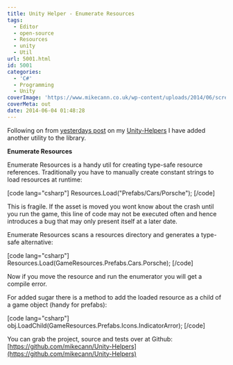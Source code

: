 ```yaml
---
title: Unity Helper - Enumerate Resources
tags:
  - Editor
  - open-source
  - Resources
  - unity
  - Util
url: 5001.html
id: 5001
categories:
  - 'C#'
  - Programming
  - Unity
coverImage: 'https://www.mikecann.co.uk/wp-content/uploads/2014/06/screenshot_005.png'
coverMeta: out
date: 2014-06-04 01:48:28
---
```


Following on from [yesterdays post](https://www.mikecann.co.uk/programming/unity-helpers-utilities-and-extensions-for-unity/) on my [Unity-Helpers](https://github.com/mikecann/Unity-Helpers) I have added another utility to the library.
<!-- more -->
**Enumerate Resources**

Enumerate Resources is a handy util for creating type-safe resource references. Traditionally you have to manually create constant strings to load resources at runtime:

[code lang="csharp"]
Resources.Load(&quot;Prefabs/Cars/Porsche&quot;);
[/code]

This is fragile. If the asset is moved you wont know about the crash until you run the game, this line of code may not be executed often and hence introduces a bug that may only present itself at a later date.

Enumerate Resources scans a resources directory and generates a type-safe alternative:

[code lang="csharp"]
Resources.Load(GameResources.Prefabs.Cars.Porsche);
[/code]

Now if you move the resource and run the enumerator you will get a compile error.

For added sugar there is a method to add the loaded resource as a child of a game object (handy for prefabs):

[code lang="csharp"]
obj.LoadChild(GameResources.Prefabs.Icons.IndicatorArror);
[/code]

You can grab the project, source and tests over at Github: [https://github.com/mikecann/Unity-Helpers](https://github.com/mikecann/Unity-Helpers)
